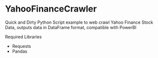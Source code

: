 # YahooFinanceCrawler
Quick and Dirty Python Script example to web crawl Yahoo Finance Stock Data, outputs data in DataFrame format, compatible with PowerBI

Required Libraries
- Requests
- Pandas
